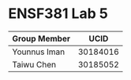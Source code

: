 # ENSF381 Lab 5

|    Group Member       |         UCID       |
|-----------------------|--------------------|
|Younnus Iman           |  30184016          |
|Taiwu Chen             |  30185052          |
